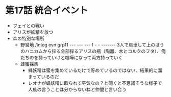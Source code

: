 # 第17話 統合イベント
- フェイとの戦い
- アリスが妖精を放つ
- 森の特別な場所
  - 野営地
    /integ evn grp11 --- --- --- f - - ------- 3人で肩車して上のほうのハニカムから採る全部採るアリスの瓶（陶器、木とコルクのフタ）、俺たちのを持っていけと喧嘩になって両方持っていく
  - 蜂蜜採集
    - 蜂妖精は蜜を集めているだけで貯めているのではない、結果的に溜まっているのだ
    - レオナが蜂妖精に取られて平気なの？と聞くと不思議そうな様子で人族の言うことは分からないねと仲間と言い合う

